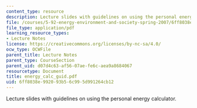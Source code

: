```yaml
---
content_type: resource
description: Lecture slides with guidelines on using the personal energy calculator.
file: /courses/5-92-energy-environment-and-society-spring-2007/6ff8038e992093b56c995d991264cb12_energy_calc_guid.pdf
file_type: application/pdf
learning_resource_types:
- Lecture Notes
license: https://creativecommons.org/licenses/by-nc-sa/4.0/
ocw_type: OCWFile
parent_title: Lecture Notes
parent_type: CourseSection
parent_uid: d07d4c63-af56-07ae-fe6c-aea9a8684067
resourcetype: Document
title: energy_calc_guid.pdf
uid: 6ff8038e-9920-93b5-6c99-5d991264cb12
---
```

Lecture slides with guidelines on using the personal energy calculator.